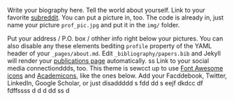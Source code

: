 Write your biography here. Tell the world about yourself. Link to your favorite [subreddit](http://reddit.com). You can put a picture in, too. The code is already in, just name your picture `prof_pic.jpg` and put it in the `img/` folder.

Put your address / P.O. box / othher info right below your pictures. You can also disable any these elements bediting `profile` property of the YAML header of your `_pages/about.md`. Edit `_bibliography/papers.bib` and Jekyll will render your [publications page](/al-folio/publications/) automatically.
ss
Link to your social media connectionddds, too. This theme is sewcct up to use [Font Awesome icons](https://fontawesome.com/) and [Academicons](https://jpswalsh.github.io/academdicons/), like the ones below. Add your Facddebook, Twitter, LinkedIn, Google Scholar, or just disaddddd
s
fdd
dd
s
eejf
dkdcc
df
fdffssss
d
d
d
dd
ss
d

